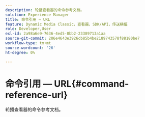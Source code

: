 ```yaml
---
description: 轮播查看器的命令参考文档。
solution: Experience Manager
title: 命令引用 — URL
feature: Dynamic Media Classic，查看器，SDK/API，传送横幅
role: Developer,User
exl-id: 2a98a6e9-7636-4ed5-8bb2-23389713a1aa
source-git-commit: 206e4643e3926cb85b4be2189743578f88180be7
workflow-type: tm+mt
source-wordcount: '26'
ht-degree: 0%

---
```


# 命令引用 — URL{#command-reference-url}

轮播查看器的命令参考文档。
